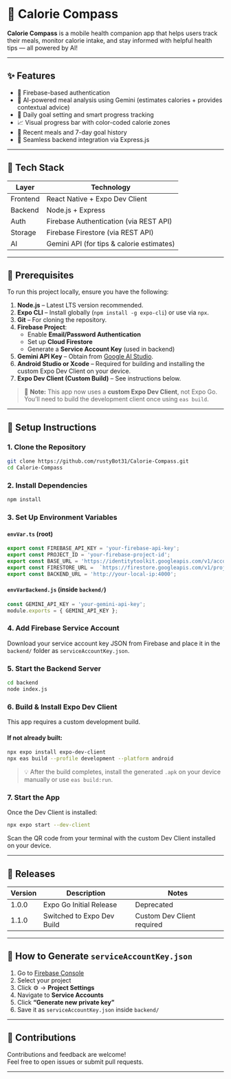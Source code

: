 # 📱 Calorie Compass

**Calorie Compass** is a mobile health companion app that helps users track their meals, monitor calorie intake, and stay informed with helpful health tips — all powered by AI!

---

## ✨ Features

- 🔐 Firebase-based authentication  
- 🧠 AI-powered meal analysis using Gemini (estimates calories + provides contextual advice)  
- 🎯 Daily goal setting and smart progress tracking  
- 📈 Visual progress bar with color-coded calorie zones  
- 📅 Recent meals and 7-day goal history  
- 🔁 Seamless backend integration via Express.js  

---

## 🧠 Tech Stack

| Layer       | Technology                                      |
|-------------|-------------------------------------------------|
| Frontend    | React Native + Expo Dev Client                  |
| Backend     | Node.js + Express                               |
| Auth        | Firebase Authentication (via REST API)          |
| Storage     | Firebase Firestore (via REST API)               |
| AI          | Gemini API (for tips & calorie estimates)       |

---

## 🧰 Prerequisites

To run this project locally, ensure you have the following:

1. **Node.js** – Latest LTS version recommended.  
2. **Expo CLI** – Install globally (`npm install -g expo-cli`) or use via `npx`.  
3. **Git** – For cloning the repository.  
4. **Firebase Project**:
   - Enable **Email/Password Authentication**
   - Set up **Cloud Firestore**
   - Generate a **Service Account Key** (used in backend)
5. **Gemini API Key** – Obtain from [Google AI Studio](https://aistudio.google.com/app).
6. **Android Studio or Xcode** – Required for building and installing the custom Expo Dev Client on your device.
7. **Expo Dev Client (Custom Build)** – See instructions below.

> 📌 **Note:** This app now uses a **custom Expo Dev Client**, not Expo Go. You’ll need to build the development client once using `eas build`.

---

## 🚀 Setup Instructions

### 1. Clone the Repository
```bash
git clone https://github.com/rustyBot31/Calorie-Compass.git
cd Calorie-Compass
```

### 2. Install Dependencies
```bash
npm install
```

### 3. Set Up Environment Variables

#### `envVar.ts` (root)
```ts
export const FIREBASE_API_KEY = 'your-firebase-api-key';
export const PROJECT_ID = 'your-firebase-project-id';
export const BASE_URL = 'https://identitytoolkit.googleapis.com/v1/accounts';
export const FIRESTORE_URL =  `https://firestore.googleapis.com/v1/projects/${PROJECT_ID}/databases/(default)/documents`;
export const BACKEND_URL = 'http://your-local-ip:4000';
```

#### `envVarBackend.js` (inside `backend/`)
```js
const GEMINI_API_KEY = 'your-gemini-api-key';
module.exports = { GEMINI_API_KEY };
```

### 4. Add Firebase Service Account
Download your service account key JSON from Firebase and place it in the `backend/` folder as `serviceAccountKey.json`.

### 5. Start the Backend Server
```bash
cd backend
node index.js
```

### 6. Build & Install Expo Dev Client
This app requires a custom development build.

#### If not already built:
```bash
npx expo install expo-dev-client
npx eas build --profile development --platform android
```

> 💡 After the build completes, install the generated `.apk` on your device manually or use `eas build:run`.

### 7. Start the App
Once the Dev Client is installed:

```bash
npx expo start --dev-client
```

Scan the QR code from your terminal with the custom Dev Client installed on your device.

---

## 🚢 Releases

| Version | Description                      | Notes                          |
|---------|----------------------------------|--------------------------------|
| 1.0.0   | Expo Go Initial Release          | Deprecated                     |
| 1.1.0   | Switched to Expo Dev Build       | Custom Dev Client required     |

---

## 🔑 How to Generate `serviceAccountKey.json`

1. Go to [Firebase Console](https://console.firebase.google.com/)
2. Select your project  
3. Click ⚙️ → **Project Settings**  
4. Navigate to **Service Accounts**  
5. Click **“Generate new private key”**  
6. Save it as `serviceAccountKey.json` inside `backend/`

---

## 🤝 Contributions

Contributions and feedback are welcome!  
Feel free to open issues or submit pull requests.

---